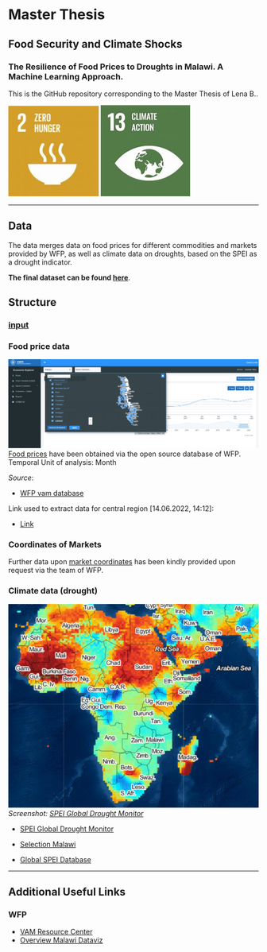 # Master Thesis 
## Food Security and Climate Shocks
### The Resilience of Food Prices to Droughts in Malawi. A Machine Learning Approach.

This is the GitHub repository corresponding to the Master Thesis of Lena B..

![SDG-2.png](images/sdg-2.png) ![SDG-13.png](images/sdg-13.png) 

--------------------------------------------------------------------------
## Data
The data merges data on food prices for different commodities and markets provided by WFP, as well as climate data on droughts, based on the SPEI as a drought indicator.  

**The final dataset can be found [here](output/final-dta.xlsx)**.

## Structure 
### [input](input)
### Food price data
![Screenshot vam.png](images/screenshot-wfp-vam.png)
[Food prices](input/food-price-dta/csv) have been obtained via the open source database of WFP.  
Temporal Unit of analysis: Month  

_Source_:

- [WFP vam database](https://dataviz.vam.wfp.org/economic_explorer/prices)

Link used to extract data for central region [14.06.2022, 14:12]:  
- [Link](https://dataviz.vam.wfp.org/economic_explorer/prices)
### Coordinates of Markets
Further data upon [market coordinates](input/food-price-dta/longs%20and%20lats) has been kindly provided upon request via the team of WFP.

### Climate data (drought)
![Screenshot Spei database.png](images/screenshot-spei-database.png)  
_Screenshot: [SPEI Global Drought Monitor](https://spei.csic.es/spei_database/#map_name=spei01#map_position=1439)_
- [SPEI Global Drought Monitor](https://spei.csic.es/map/maps.html#months=1#month=4#year=2022)

- [Selection Malawi](https://spei.csic.es/map/maps.html#months=0#month=4#year=2022)
- [Global SPEI Database](https://spei.csic.es/database.html#p7)  




--------------------------------------------------------------
## Additional Useful Links

### WFP
- [VAM Resource Center](https://resources.vam.wfp.org/)
- [Overview Malawi Dataviz](https://dataviz.vam.wfp.org/version2/country/malawi)
